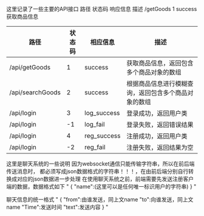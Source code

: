 这里记录了一些主要的API接口
路径          状态码         响应信息         描述
/getGoods     1            success         获取商品信息

| 路径               | 状态码 | 相应信息        | 描述                         |
|------------------|-----|-------------|----------------------------|
| /api/getGoods    | 1   | success     | 获取商品信息，返回包含多个商品对象的数组       |
| /api/searchGoods | 2   | success     | 根据商品信息进行模糊查询，返回包含多个商品对象的数组 |
| /api/login       | 3   | log_success | 登录成功，返回用户类                 |
| /api/login       | -1  | log_fail    | 登录失败，返回错误结果                |
| /api/login       | 4   | reg_success | 注册成功，返回用户类                 |
| /api/login       | -2  | reg_fail    | 注册失败，返回结果为空                |

这里是聊天系统的一些说明
因为websocket通信只能传输字符串，所以在前后端传送消息时，
都必须写成json数据格式的字符串！！！，在由前后端分别自行转换成对应的json数据进一步处理
  在使用聊天系统之前，前端需要先发送注册客户端的数据，数据格式如下
  "
{
  "name":(这里可以是任何唯一标识用户的字符串)
}
  "

  聊天信息的统一格式
  "
  {
  "from":由谁发送，同上文name
  "to":向谁发送，同上文name
  "Time":发送时间
  "text":发送内容
  }
  "
  
